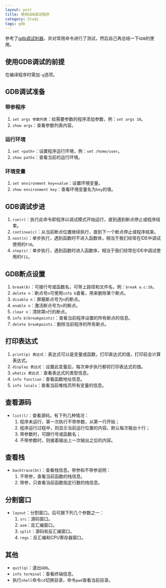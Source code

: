 ```yaml
---
layout: post
title: 使用GDB调试程序
category: Study
tags: gdb
---
```


参考了[gdb调试利器][gdb_link]，并对常用命令进行了测试，然后自己再总结一下`GDB`的使用。

## 使用GDB调试的前提

在编译程序时需加`-g`选项。

## GDB调试准备

### 带参程序

1. `set args 参数列表`：给需要参数的程序添加参数，例：`set args 10`。
2. `show args`：查看参数列表内容。

### 运行环境

1. `set <path>`：设置程序运行环境，例：`set /home/user`。
2. `show paths`：查看当前的运行环境。

### 环境变量

1. `set environment key=value`：设置环境变量。
2. `show environment key`：查看环境变量名为`key`的值。

## GDB调试步进

1. `run(r)`：执行此命令即程序以调试模式开始运行，直到遇到断点停止或程序结束。
2. `continue(c)`：从当前断点位置继续执行，直到下一个断点停止或程序结束。
3. `next(n)`：单步执行，遇到函数时不进入函数体，相当于我们经常在IDE中调试使用的`F10`。
4. `step(s)`：单步执行，遇到函数时进入函数体，相当于我们经常在IDE中调试使用的`F11`。

## GDB断点设置

1. `break(b)`：可接行号或函数名，可带上路径和文件名，例：`break a.c:10`。
2. `delete n`：断点号`n`可使用`info b`查看，用来删除某个断点。
3. `disable n`：屏蔽断点号为`n`的断点。
4. `enable n`：激活断点号为`n`的断点。
5. `clear n`：清除第`n`行的断点。
6. `info b(breakpoints)`：查看当前程序设置的所有断点的信息。
7. `delete breakpoints`：删除当前程序的所有断点。

## 打印表达式

1. `print(p) 表达式`：表达式可以是变量或函数，打印表达式的值，打印前会计算表达式。
2. `display 表达式`：设置此变量后，每次单步执行都将打印表达式的值。
3. `whatis 表达式`：查看表达式的类型信息。
4. `info function`：查看函数地址信息。
5. `info locals`：查看当前堆栈页所有变量的信息。

## 查看源码

* `list(l)`：查看源码。有下列几种情况：
    1. 程序未运行，第一次执行不带参数，从第一行开始；
    2. 程序运行过程中，则显示当前运行位置的内容。默认每次输出十行；
    3. 带参数时，可跟行号或函数名；
    4. 不带参数时，则接着输出上一次输出之后的内容。

## 查看栈

* `backtrace(bt)`：查看栈信息。带参和不带参说明：
    1. 不带参，查看当前函数的栈信息。
    2. 带参，只查看当前函数指定行数的栈信息。

## 分割窗口

* `layout`：分割窗口。后可跟下列几个参数之一：
    1. `src`：源码窗口。
    2. `asm`：反汇编窗口。
    3. `split`：源码和反汇编窗口。
    4. `regs`：反汇编和CPU寄存器窗口。

## 其他

* `quit(q)`：退出`GDB`。
* `info terminal`：查看终端信息。
* 执行`shell`命令`cd`切换目录，命令`pwd`查看当前目录。

[gdb_link]: http://linuxtools-rst.readthedocs.io/zh_CN/latest/tool/gdb.html
